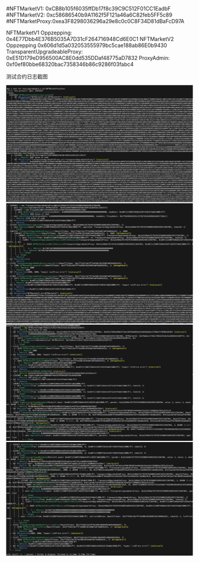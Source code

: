 #NFTMarketV1: 0xCB8b105f6035ffDb17f8c39C9C512F01CC1EadbF
#NFTMarketV2: 0xc58686540b9A1162f5F121a46a6C82feb5FF5c89
#NFTMarketProxy:0xea3F8298036296a29e8c0c0C8F34D81dBaFcD97A

NFTMarketV1 Oppzepping: 0x4E77Dbb4E376B5035A7D31cF264716948Cd6E0C1
NFTMarketV2 Oppzepping 0x606d1d5a032053555979bc5cae188ab86E0b9430
TransparentUpgradeableProxy: 0xE51D179eD956500AC8E0dd535DDaf48775aD7832
ProxyAdmin: 0xf0ef80bbe68320bac7358346b86c9286f03fabc4

测试合约日志截图

![alt text](imgs/1.png)
![alt text](imgs/2.png)
![alt text](imgs/3.png)
![alt text](imgs/4.png)